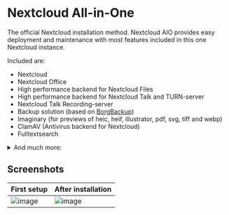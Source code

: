 # Nextcloud All-in-One

The official Nextcloud installation method. Nextcloud AIO provides easy deployment and maintenance with most features included in this one Nextcloud instance.

Included are:

- Nextcloud
- Nextcloud Office
- High performance backend for Nextcloud Files
- High performance backend for Nextcloud Talk and TURN-server
- Nextcloud Talk Recording-server
- Backup solution (based on [BorgBackup](https://github.com/borgbackup/borg#what-is-borgbackup))
- Imaginary (for previews of heic, heif, illustrator, pdf, svg, tiff and webp)
- ClamAV (Antivirus backend for Nextcloud)
- Fulltextsearch
<details><summary>And much more:</summary>

- Simple web interface included that enables easy installation and maintenance
- [Easy updates included](https://github.com/nextcloud/all-in-one#how-to-update-the-containers)
- Update and backup notifications included
- Daily backups can be enabled from the AIO interface which also allows updating all containers, Nextcloud and its apps afterwards automatically
- Instance restore from backup archive via the AIO interface included (you only need the archive and the password in order to restore the whole instance on a new AIO instance)
- APCu as local cache
- Redis as distributed cache and for file locking
- Postgresql as database
- PHP-FPM with performance-optimized config (e.g. Opcache and JIT enabled by default)
- A+ security in Nextcloud security scan
- Ready to be used behind existing [Reverse proxies](https://github.com/nextcloud/all-in-one/blob/main/reverse-proxy.md)
- Can be used behind [Cloudflare Tunnel](https://github.com/nextcloud/all-in-one#how-to-run-nextcloud-behind-a-cloudflare-tunnel)
- Ready for big file uploads up to 10 GB on public links, [adjustable](https://github.com/nextcloud/all-in-one#how-to-adjust-the-upload-limit-for-nextcloud) (logged in users can upload much bigger files using the webinterface or the mobile/desktop clients since chunking is used in that case)
- PHP and web server timeouts set to 3600s, [adjustable](https://github.com/nextcloud/all-in-one#how-to-adjust-the-max-execution-time-for-nextcloud) (important for big file uploads)
- Defaults to a max of 512 MB RAM per PHP process, [adjustable](https://github.com/nextcloud/all-in-one#how-to-adjust-the-php-memory-limit-for-nextcloud)
- Automatic TLS included (by using Let's Encrypt)
- Brotli compression enabled by default for javascript, css and svg files which reduces Nextcloud load times
- HTTP/2 and HTTP/3 enabled
- "Pretty URLs" for Nextcloud are enabled by default (removes the index.php from all links)
- Video previews work out of the box and when Imaginary is enabled, many recent image formats as well!
- Only one domain and not multiple domains are required for everything to work (usually you would need to have one domain for each service which is much more complex)
- [Adjustable location](https://github.com/nextcloud/all-in-one#how-to-change-the-default-location-of-nextclouds-datadir) of Nextcloud's datadir (e.g. good for easy file-sharing with host system on Windows and MacOS)
- By default confined (good for security) but can [allow access to additional storages](https://github.com/nextcloud/all-in-one#how-to-allow-the-nextcloud-container-to-access-directories-on-the-host) in order to enable the usage of the local external storage feature
- Possibility included to [adjust default installed Nextcloud apps](https://github.com/nextcloud/all-in-one#how-to-change-the-nextcloud-apps-that-are-installed-on-the-first-startup)
- Nextcloud installation is not read only - that means you can apply patches if you should need them (instead of having to wait for the next release for them getting applied)
- `ffmpeg`, `smbclient` and `nodejs` are included by default
- Possibility included to [permanently add additional OS packages into the Nextcloud container](https://github.com/nextcloud/all-in-one#how-to-change-the-nextcloud-apps-that-are-installed-on-the-first-startup) without having to build your own Docker image
- Possibility included to [permanently add additional PHP extensions into the Nextcloud container](https://github.com/nextcloud/all-in-one#how-to-add-php-extensions-permanently-to-the-nextcloud-container) without having to build your own Docker image
- Possibility included to [pass the needed device for hardware transcoding](https://github.com/nextcloud/all-in-one#how-to-enable-hardware-transcoding-for-nextcloud) to the Nextcloud container
- Possibility included to [store all docker related files on a separate drive](https://github.com/nextcloud/all-in-one#how-to-store-the-filesinstallation-on-a-separate-drive)
- [Additional features can be added very easily](https://github.com/nextcloud/all-in-one/tree/main/community-containers#community-containers)
- [LDAP can be used as user backend for Nextcloud](https://github.com/nextcloud/all-in-one/tree/main#ldap)
- Migration from any former Nextcloud installation to AIO is possible. See [this documentation](https://github.com/nextcloud/all-in-one/blob/main/migration.md)
- [Fail2Ban can be added](https://github.com/nextcloud/all-in-one#fail2ban)
- [phpMyAdmin, Adminer or pgAdmin can be added](https://github.com/nextcloud/all-in-one#phpmyadmin-adminer-or-pgadmin)
- [Mail server can be added](https://github.com/nextcloud/all-in-one#mail-server)
- Nextcloud can be [accessed locally via the domain](https://github.com/nextcloud/all-in-one#how-can-i-access-nextcloud-locally)
- Can [be installed locally](https://github.com/nextcloud/all-in-one/blob/main/local-instance.md) (if you don't want or cannot make the instance publicly reachable)
- [IPv6-ready](https://github.com/nextcloud/all-in-one/blob/main/docker-ipv6-support.md)
- Can be used with [Docker rootless](https://github.com/nextcloud/all-in-one/blob/main/docker-rootless.md) (good for additional security)
- Runs on all platforms Docker supports (e.g. also on Windows and Macos)
- Included containers easy to debug by having the possibility to check their logs directly from the AIO interface
- [Docker-compose ready](./compose.yaml)
- Can be installed [without a container having access to the docker socket](https://github.com/nextcloud/all-in-one/tree/main/manual-install)
- Can be installed with [Docker Swarm](https://github.com/nextcloud/all-in-one#can-i-run-this-with-docker-swarm)
- Can be installed with [Kubernetes](https://github.com/nextcloud/all-in-one/tree/main/nextcloud-aio-helm-chart)
- Almost all included containers Alpine Linux based (good for security and size)
- Many of the included containers run as non-root user (good for security)
- Many of the included containers have a read-only root-FS (good for security)
- Included containers run in its own docker network (good for security) and only really necessary ports are exposed on the host
- [Multiple instances on one server](https://github.com/nextcloud/all-in-one/blob/main/multiple-instances.md) are doable without having to deal with VMs
- Adjustable backup path from the AIO interface (good to put the backups e.g. on a different drive)
- Possibility included to also back up external Docker Volumes or Host paths (can be used for host backups)
- Borg backup can be completely managed from the AIO interface, including backup creation, backup restore, backup integrity check and integrity-repair
- [Remote backups](https://github.com/nextcloud/all-in-one#are-remote-borg-backups-supported) are indirectly possible
- Updates and backups can be [run from an external script](https://github.com/nextcloud/all-in-one#how-to-stopstartupdate-containers-or-trigger-the-daily-backup-from-a-script-externally). See [this documentation](https://github.com/nextcloud/all-in-one#how-to-enable-automatic-updates-without-creating-a-backup-beforehand) for a complete example.

</details>

## Screenshots

| First setup                                                                                                     | After installation                                                                                              |
| --------------------------------------------------------------------------------------------------------------- | --------------------------------------------------------------------------------------------------------------- |
| ![image](https://user-images.githubusercontent.com/42591237/232849125-30e24c85-bfd7-465e-8310-9b69cd9666fe.png) | ![image](https://user-images.githubusercontent.com/42591237/232849036-28c38d9a-3151-4cf1-97a5-4d94c1f0eba0.png) |
